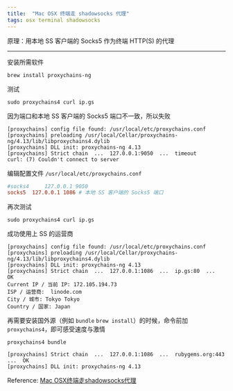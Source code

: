 ```yaml
---
title:  "Mac OSX 终端走 shadowsocks 代理"
tags: osx terminal shadowsocks
---
```


原理：用本地 SS 客户端的 Socks5 作为终端 HTTP(S) 的代理

------

安装所需软件

```shell
brew install proxychains-ng
```

测试

```shell
sudo proxychains4 curl ip.gs
```

因为端口和本地 SS 客户端的 Socks5 端口不一致，所以失败

```
[proxychains] config file found: /usr/local/etc/proxychains.conf
[proxychains] preloading /usr/local/Cellar/proxychains-ng/4.13/lib/libproxychains4.dylib
[proxychains] DLL init: proxychains-ng 4.13
[proxychains] Strict chain  ...  127.0.0.1:9050  ...  timeout
curl: (7) Couldn't connect to server
```

编辑配置文件 `/usr/local/etc/proxychains.conf`

```conf
#socks4 	127.0.0.1 9050
socks5 	127.0.0.1 1086 # 本地 SS 客户端的 Socks5 端口
```

再次测试

```shell
sudo proxychains4 curl ip.gs
```

成功使用上 SS 的运营商

```
[proxychains] config file found: /usr/local/etc/proxychains.conf
[proxychains] preloading /usr/local/Cellar/proxychains-ng/4.13/lib/libproxychains4.dylib
[proxychains] DLL init: proxychains-ng 4.13
[proxychains] Strict chain  ...  127.0.0.1:1086  ...  ip.gs:80  ...  OK
Current IP / 当前 IP: 172.105.194.73
ISP / 运营商:  linode.com
City / 城市: Tokyo Tokyo
Country / 国家: Japan
```

再需要安装国外源（例如 `bundle` `brew install`）的时候，命令前加`proxychains4`，即可感受速度与激情

```shell
proxychains4 bundle
```

```
[proxychains] Strict chain  ...  127.0.0.1:1086  ...  rubygems.org:443  ...  OK
[proxychains] DLL init: proxychains-ng 4.13
```



Reference: [Mac OSX终端走shadowsocks代理](https://github.com/mrdulin/blog/issues/18)
